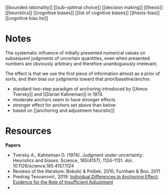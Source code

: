 [[bounded rationality]]
[[sub-optimal choice]]
[[decision making]]
[[thesis]]
[[heuristics]]
[[cognitive biases]]
[[list of cognitive biases]]
[[thesis-bias]]
[[cognitive bias list]]

# Notes
The systematic influence of initially presented numerical values on subsequent judgments of uncertain quantities, even when presented numbers are obviously arbitrary and therefore unambiguously irrelevant.

The effect is that we use the first piece of information almost as a prior of sorts, and then bias our judgments toward that prior/baseline/anchor.

- standard two-step paradigm of anchoring introduced by [[Amos Tversky]] and [[Daniel Kahneman]] in 1974.
- moderate anchors seem to have stronger effects
- stronger effect for anchors set above than below
- based on [[anchoring and adjustment heuristic]]


# Resources
**Papers**
- Tversky A., Kahneman D. (1974). Judgment under uncertainty: Heuristics and biases. Science, 185(4157), 1124–1131. doi:. 10.1126/science.185.4157.1124
- Reviews of the literature: Bokulić & Polšek, 2010; Furnham & Boo, 2011
- Predrag Teovanović, 2019: [Individual Differences in Anchoring Effect: Evidence for the Role of Insufficient Adjustment](https://www.ncbi.nlm.nih.gov/pmc/articles/PMC6396698/#:~:text=According%20to%20Tversky%20and%20Kahneman,the%20satisfactory%20answer%20is%20reached.)
- 